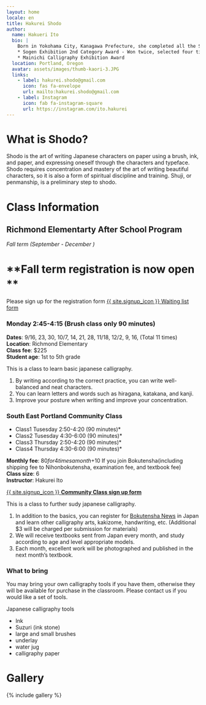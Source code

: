 ```yaml
---
layout: home
locale: en
title: Hakurei Shodo
author:
  name: Hakueri Ito
  bio: |
    Born in Yokohama City, Kanagawa Prefecture, she completed all the Shodo courses in elementary and middle school. After moving to Portland, Oregon in 2011, she started learning calligraphy again, studying under master Daigo Sekko. Since 2020, she has studied under master Futo Suzuki, the representative of Bokutensha in Japan. She has been featured in many exhibitions and continues to learn to make further progress.
    * Sogen Exhibition 2nd Category Award - Won twice, selected four times
    * Mainichi Calligraphy Exhibition Award
  location: Portland, Oregon
  avatar: assets/images/thumb-kaori-3.JPG
  links:
    - label: hakurei.shodo@gmail.com
      icon: fas fa-envelope
      url: mailto:hakurei.shodo@gmail.com
    - label: Instagram
      icon: fab fa-instagram-square
      url: https://instagram.com/ito.hakurei
---
```


# What is Shodo?
Shodo is the art of writing Japanese characters on paper using a brush, ink, and paper, and expressing oneself through the characters and typeface. Shodo requires concentration and mastery of the art of writing beautiful characters, so it is also a form of spiritual discipline and training. Shuji, or penmanship, is a preliminary step to shodo.

# Class Information

## Richmond Elementarty After School Program
*Fall term (September - December )*  

# **Fall term registration is now open **  　
Please sign up for the registration form [{{ site.signup_icon }} Waiting list form](https://docs.google.com/forms/d/1m9Asc5tfKCkMtscqlSD7JfYN6GXaJ1crfabXgyyfQMs/edit#response=ACYDBNj_N8lUHBlhOI8-LJxs3nCb10TWffFelpTB9-3wRgWsqNxskaUNImw3aJxOKw_K8K0)  

### Monday 2:45-4:15 (Brush class only 90 minutes)   
**Dates**:   9/16, 23, 30, 10/7, 14, 21, 28, 11/18, 12/2, 9, 16, (Total 11 times)  
**Location**: Richmond Elementary  
**Class fee**: $225  
**Student age**: 1st to 5th grade  
 


This is a class to learn basic japanese calligraphy.

1. By writing according to the correct practice, you can write well-balanced and neat characters.
1. You can learn letters and words such as hiragana, katakana, and kanji.
1. Improve your posture when writing and improve your concentration.

### South East Portland Community Class
* Class1 Tusesday 2:50-4:20 (90 minutes)*  
* Class2 Tusesday 4:30-6:00 (90 minutes)* 
* Class3 Thursday 2:50-4:20 (90 minutes)* 
* Class4 Thursday 4:30-6:00 (90 minutes)*  

**Monthly fee**: $80 for 4 times a month +$10 If you join Bokutensha(including shipping fee to Nihonbokutensha, examination fee, and textbook fee)  
**Class size**: 6  
**Instructor**: Hakurei Ito

[{{ site.signup_icon }} **Community Class sign up form**](https://docs.google.com/forms/d/e/1FAIpQLScurAdwcBXua-8XVPtv0IQVKDor9nW6C7T8IkEdIVvplwct5w/viewform?usp=sf_link)

This is a class to further sudy japanese calligraphy.

1. In addition to the basics, you can register for [Bokutensha News](https://bokutensha.com) in Japan and learn other calligraphy arts, kakizome, handwriting, etc. (Additional $3 will be charged per submission for materials)
1. We will receive textbooks sent from Japan every month, and study according to age and level appropriate models.
1. Each month, excellent work will be photographed and published in the next month’s textbook.

### What to bring
You may bring your own calligraphy tools if you have them, otherwise they will be available for purchase in the classroom. Please contact us if you would like a set of tools.

Japanese calligraphy tools
* Ink
* Suzuri (ink stone)
* large and small brushes
* underlay
* water jug
* calligraphy paper


# Gallery

{% include gallery %}
